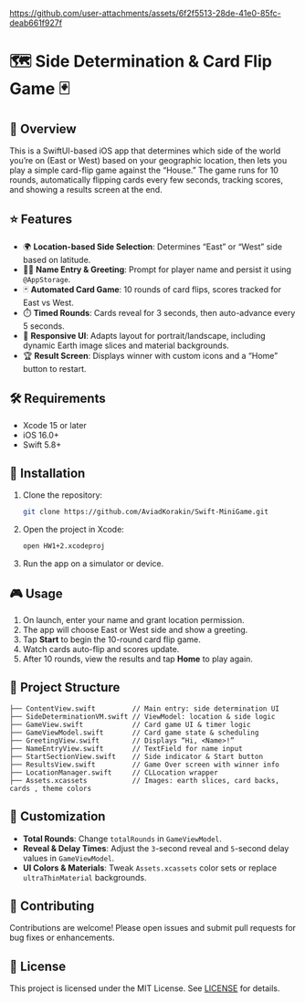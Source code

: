 https://github.com/user-attachments/assets/6f2f5513-28de-41e0-85fc-deab661f927f
# 🗺️ Side Determination & Card Flip Game 🃏

## 📖 Overview

This is a SwiftUI-based iOS app that determines which side of the world you’re on (East or West) based on your geographic location, then lets you play a simple card-flip game against the “House.” The game runs for 10 rounds, automatically flipping cards every few seconds, tracking scores, and showing a results screen at the end.

## ⭐ Features

* 🌍 **Location-based Side Selection**: Determines “East” or “West” side based on latitude.
* 🙋‍♂️ **Name Entry & Greeting**: Prompt for player name and persist it using `@AppStorage`.
* 🃏 **Automated Card Game**: 10 rounds of card flips, scores tracked for East vs West.
* ⏱️ **Timed Rounds**: Cards reveal for 3 seconds, then auto-advance every 5 seconds.
* 📱 **Responsive UI**: Adapts layout for portrait/landscape, including dynamic Earth image slices and material backgrounds.
* 🏆 **Result Screen**: Displays winner with custom icons and a “Home” button to restart.

## 🛠️ Requirements

* Xcode 15 or later
* iOS 16.0+
* Swift 5.8+

## 🚀 Installation

1. Clone the repository:

   ```bash
   git clone https://github.com/AviadKorakin/Swift-MiniGame.git
   ```
2. Open the project in Xcode:

   ```bash
   open HW1+2.xcodeproj
   ```
3. Run the app on a simulator or device.

## 🎮 Usage

1. On launch, enter your name and grant location permission.
2. The app will choose East or West side and show a greeting.
3. Tap **Start** to begin the 10-round card flip game.
4. Watch cards auto-flip and scores update.
5. After 10 rounds, view the results and tap **Home** to play again.

## 📁 Project Structure

```
├── ContentView.swift         // Main entry: side determination UI
├── SideDeterminationVM.swift // ViewModel: location & side logic
├── GameView.swift            // Card game UI & timer logic
├── GameViewModel.swift       // Card game state & scheduling
├── GreetingView.swift        // Displays “Hi, <Name>!”
├── NameEntryView.swift       // TextField for name input
├── StartSectionView.swift    // Side indicator & Start button
├── ResultsView.swift         // Game Over screen with winner info
├── LocationManager.swift     // CLLocation wrapper
├── Assets.xcassets           // Images: earth slices, card backs, cards , theme colors
```

## 🎨 Customization

* **Total Rounds**: Change `totalRounds` in `GameViewModel`.
* **Reveal & Delay Times**: Adjust the `3`-second reveal and `5`-second delay values in `GameViewModel`.
* **UI Colors & Materials**: Tweak `Assets.xcassets` color sets or replace `ultraThinMaterial` backgrounds.

## 🤝 Contributing

Contributions are welcome! Please open issues and submit pull requests for bug fixes or enhancements.

## 📄 License

This project is licensed under the MIT License. See [LICENSE](LICENSE) for details.
